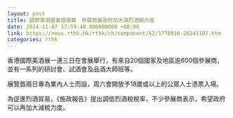 ```yaml
---
layout: post
title: 國際美酒展會展揭幕　參展商冀政府加大減烈酒稅力度
date: 2024-11-07 17:59:40.000000000 +08:00
link: https://news.rthk.hk/rthk/ch/component/k2/1778016-20241107.htm
categories: rthk
---
```


香港國際美酒展一連三日在會展舉行，有來自20個國家及地區逾600個參展商，並有一系列的研討會、試酒會及品酒大師班等。

展覽首兩日專為業內人士而設，周六會開放予18歲或以上的公眾人士憑票入場。

為促進烈酒貿易，《施政報告》提出調低烈酒稅稅率，不少參展商表示，希望政府可以再加大減稅力度。
